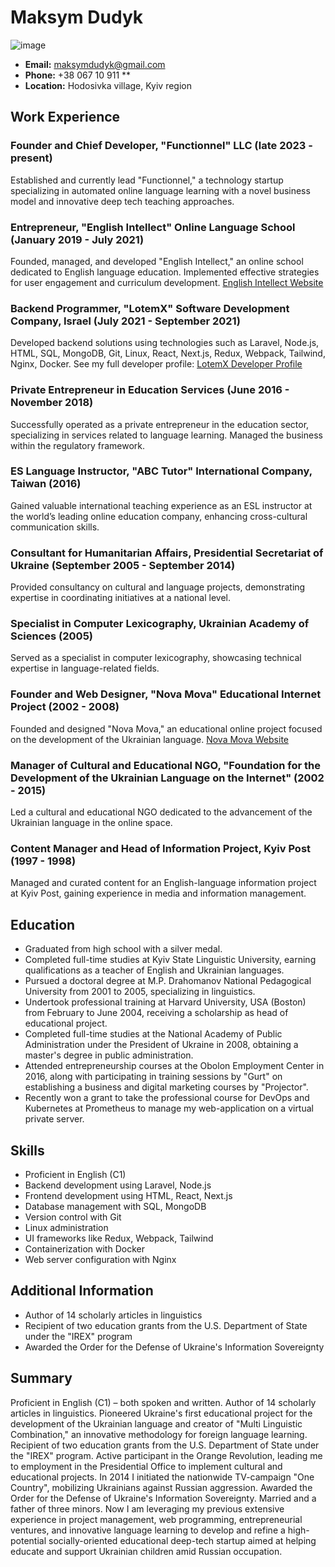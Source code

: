 # Maksym Dudyk

![image](https://github.com/Helpico/Helpico/assets/32806311/9dfc44d0-bcbe-43a1-8a73-9425f15224db)


- **Email:** maksymdudyk@gmail.com
- **Phone:** +38 067 10 911 **
- **Location:** Hodosivka village, Kyiv region

## Work Experience

### Founder and Chief Developer, "Functionnel" LLC (late 2023 - present)
Established and currently lead "Functionnel," a technology startup specializing in automated online language learning with a novel business model and innovative deep tech teaching approaches.

### Entrepreneur, "English Intellect" Online Language School (January 2019 - July 2021)
Founded, managed, and developed "English Intellect," an online school dedicated to English language education. Implemented effective strategies for user engagement and curriculum development. [English Intellect Website](https://mova.tilda.ws)

### Backend Programmer, "LotemX" Software Development Company, Israel (July 2021 - September 2021)
Developed backend solutions using technologies such as Laravel, Node.js, HTML, SQL, MongoDB, Git, Linux, React, Next.js, Redux, Webpack, Tailwind, Nginx, Docker. See my full developer profile: [LotemX Developer Profile](https://djinni.co/q/9462271ef3/)

### Private Entrepreneur in Education Services (June 2016 - November 2018)
Successfully operated as a private entrepreneur in the education sector, specializing in services related to language learning. Managed the business within the regulatory framework.

### ES Language Instructor, "ABC Tutor" International Company, Taiwan (2016)
Gained valuable international teaching experience as an ESL instructor at the world’s leading online education company, enhancing cross-cultural communication skills.

### Consultant for Humanitarian Affairs, Presidential Secretariat of Ukraine (September 2005 - September 2014)
Provided consultancy on cultural and language projects, demonstrating expertise in coordinating initiatives at a national level.

### Specialist in Computer Lexicography, Ukrainian Academy of Sciences (2005)
Served as a specialist in computer lexicography, showcasing technical expertise in language-related fields.

### Founder and Web Designer, "Nova Mova" Educational Internet Project (2002 - 2008)
Founded and designed "Nova Mova," an educational online project focused on the development of the Ukrainian language. [Nova Mova Website](https://languageintellect.com)

### Manager of Cultural and Educational NGO, "Foundation for the Development of the Ukrainian Language on the Internet" (2002 - 2015)
Led a cultural and educational NGO dedicated to the advancement of the Ukrainian language in the online space.

### Content Manager and Head of Information Project, Kyiv Post (1997 - 1998)
Managed and curated content for an English-language information project at Kyiv Post, gaining experience in media and information management.

## Education

- Graduated from high school with a silver medal.
- Completed full-time studies at Kyiv State Linguistic University, earning qualifications as a teacher of English and Ukrainian languages.
- Pursued a doctoral degree at M.P. Drahomanov National Pedagogical University from 2001 to 2005, specializing in linguistics.
- Undertook professional training at Harvard University, USA (Boston) from February to June 2004, receiving a scholarship as head of educational project.
- Completed full-time studies at the National Academy of Public Administration under the President of Ukraine in 2008, obtaining a master's degree in public administration.
- Attended entrepreneurship courses at the Obolon Employment Center in 2016, along with participating in training sessions by "Gurt" on establishing a business and digital marketing courses by "Projector".
- Recently won a grant to take the professional course for DevOps and Kubernetes at Prometheus to manage my web-application on a virtual private server.

## Skills

- Proficient in English (C1)
- Backend development using Laravel, Node.js
- Frontend development using HTML, React, Next.js
- Database management with SQL, MongoDB
- Version control with Git
- Linux administration
- UI frameworks like Redux, Webpack, Tailwind
- Containerization with Docker
- Web server configuration with Nginx

## Additional Information

- Author of 14 scholarly articles in linguistics
- Recipient of two education grants from the U.S. Department of State under the "IREX" program
- Awarded the Order for the Defense of Ukraine's Information Sovereignty

## Summary

Proficient in English (C1) – both spoken and written. Author of 14 scholarly articles in linguistics. Pioneered Ukraine's first educational project for the development of the Ukrainian language and creator of "Multi Linguistic Combination," an innovative methodology for foreign language learning. Recipient of two education grants from the U.S. Department of State under the "IREX" program. Active participant in the Orange Revolution, leading me to employment in the Presidential Office to implement cultural and educational projects. In 2014 I initiated the nationwide TV-campaign "One Country", mobilizing Ukrainians against Russian aggression. Awarded the Order for the Defense of Ukraine's Information Sovereignty. Married and a father of three minors. Now I am leveraging my previous extensive experience in project management, web programming, entrepreneurial ventures, and innovative language learning to develop and refine a high-potential socially-oriented educational deep-tech startup aimed at helping educate and support Ukrainian children amid Russian occupation.

